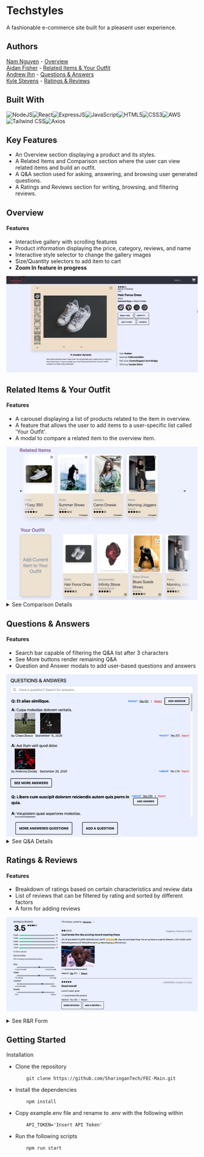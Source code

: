 # Techstyles

A fashionable e-commerce site built for a pleasent user experience.

## Authors

[Nam Nguyen](https://www.github.com/nnguye47) - [Overview](#overview)\
[Aidan Fisher](https://www.github.com/aidanFisher97) - [Related Items & Your Outfit](#related-items-comparisons)\
[Andrew Ihn](https://www.github.com/roormade) - [Questions & Answers](#questions-answers)\
[Kyle Stevens](https://www.github.com/kylestevens32) - [Ratings & Reviews](#ratings-reviews)


## Built With
![NodeJS](https://img.shields.io/badge/Node.js-43853D?style=for-the-badge&logo=node.js&logoColor=white)![React](https://img.shields.io/badge/React-20232A?style=for-the-badge&logo=react&logoColor=61DAFB)![ExpressJS](https://img.shields.io/badge/Express.js-404D59?style=for-the-badge)![JavaScript](https://img.shields.io/badge/JavaScript-323330?style=for-the-badge&logo=javascript&logoColor=F7DF1E)![HTML5](https://img.shields.io/badge/HTML5-E34F26?style=for-the-badge&logo=html5&logoColor=white)![CSS3](https://img.shields.io/badge/CSS3-1572B6?style=for-the-badge&logo=css3&logoColor=white)![AWS](https://img.shields.io/badge/Amazon_AWS-232F3E?style=for-the-badge&logo=amazon-aws&logoColor=white)![Tailwind CSS](https://img.shields.io/badge/tailwindcss-ff69b4?style=for-the-badge&logo=tailwindcss&logoColor=white)![Axios](https://img.shields.io/badge/axios-CA4245?style=for-the-badge&logo=axios&logoColor=white)

## Key Features
- An Overview section displaying a product and its styles.
- A Related Items and Comparison section where the user can view related items and build an outfit.
- A Q&A section used for asking, answering, and browsing user generated questions.
- A Ratings and Reviews section for writing, browsing, and filtering reviews.

## Overview
#### Features
- Interactive gallery with scrolling features
- Product information displaying the price, category, reviews, and name
- Interactive style selector to change the gallery images
- Size/Quantity selectors to add item to cart
- **Zoom In feature in progress**

![overview-readme](readMeImages/Overview/overview.jpg)

## Related Items & Your Outfit
#### Features
- A carousel displaying a list of products related to the item in overview.
- A feature that allows the user to add items to a user-specific list called 'Your Outfit'.
- A modal to compare a related item to the overview item.

<img src="readMeImages/RIC/relatedItems.png"/>

<details>
    <summary>See Comparison Details</summary>

<img src="readMeImages/RIC/modal.png" width="600"/>

</details>

## Questions & Answers
#### Features
- Search bar capable of filtering the Q&A list after 3 characters
- See More buttons render remaining Q&A
- Question and Answer modals to add user-based questions and answers

<img src="readMeImages/QA/QAList.png"/>

<details>
    <summary>See Q&A Details</summary>

<img src="readMeImages/QA/QAForm.png"/>

</details>


## Ratings & Reviews
#### Features
- Breakdown of ratings based on certain characteristics and review data
- List of reviews that can be filtered by rating and sorted by different factors
- A form for adding reviews


![fec-rr-readme](readMeImages/RatingsAndReviews/RatingsAndReviews.jpg)


<details>
    <summary>See R&R Form</summary>


<img src="readMeImages/RatingsAndReviews/FormWithValidation.jpg" width="600"/>


</details>


## Getting Started

Installation
- Clone the repository
    ```
        git clone https://github.com/SharinganTech/FEC-Main.git
    ```
- Install the dependencies
    ```
        npm install
    ```
- Copy example.env file and rename to .env with the following within
    ```
        API_TOKEN='Insert API Token'
    ```
- Run the following scripts
    ```
        npm run start
    ```
